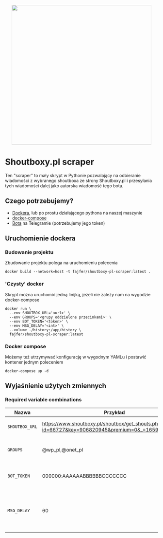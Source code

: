 <div align="center">
<img width="460" src="https://raw.githubusercontent.com/fajfer/shoutboxy-pl-scraper/main/assets/logo.png">
</div>

# Shoutboxy.pl scraper #

Ten "scraper" to mały skrypt w Pythonie pozwalający na odbieranie wiadomości z wybranego shoutboxa ze strony Shoutboxy.pl i przesyłania tych wiadomości dalej jako autorska wiadomość tego bota.  

## Czego potrzebujemy? ##

- [Dockera](https://docs.docker.com/get-docker/), lub po prostu działającego pythona na naszej maszynie
- [docker-compose](https://docs.docker.com/compose/install/)
- [Bota](https://docs.microsoft.com/en-us/azure/bot-service/bot-service-channel-connect-telegram?view=azure-bot-service-4.0) na Telegramie (potrzebujemy jego token)

## Uruchomienie dockera ##

### Budowanie projektu  ###

Zbudowanie projektu polega na uruchomieniu polecenia
```console
docker build --network=host -t fajfer/shoutboxy-pl-scraper:latest .
```

### 'Czysty' docker ###

Skrypt można uruchomić jedną linijką, jeżeli nie zależy nam na wygodzie docker-compose

```console
docker run \
  --env SHOUTBOX_URL='<url>' \
  --env GROUPS='<grupy oddzielone przecinkami>' \
  --env BOT_TOKEN='<token>' \
  --env MSG_DELAY='<int>' \
  --volume ./history:/app/history \
  fajfer/shoutboxy-pl-scraper:latest
```

### Docker compose ###

Możemy też utrzymywać konfigurację w wygodnym YAMLu i postawić kontener jednym poleceniem

```console
docker-compose up -d
```

## Wyjaśnienie użytych zmiennych ##

### Required variable combinations ###

| Nazwa          | Przykład  |  Zastosowanie |
|----------------|-----------|----------|
| `SHOUTBOX_URL` | https://www.shoutboxy.pl/shoutbox/get_shouts.php?id=66727&key=906820945&premium=0&_=1659272531592 | Adres URL wybranego shoutboxa |
| `GROUPS`       | @wp_pl,@onet_pl            | ID grup na telegramie oddzielonych przecinkami |
| `BOT_TOKEN`    | 000000:AAAAAABBBBBBCCCCCCC | Token, jaki otrzymaliśmy od BotFathera na Telegramie |
| `MSG_DELAY`    | 60                         | Zmianna odpowiadająca liczbie sekund zanim zostanie odpytany endpoint `SHOUTBOX_URL` |
